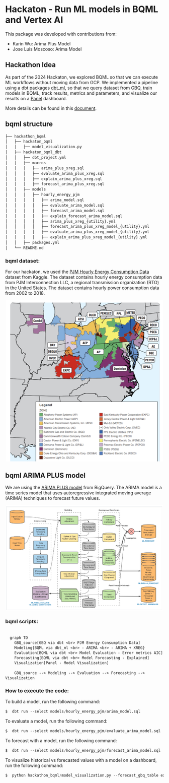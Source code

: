 # Hackaton - Run ML models in BQML and Vertex AI

This package was developed with contributions from:

- Karin Wu: Arima Plus Model
- Jose Luis Moscoso: Arima Model

## Hackathon Idea

As part of the 2024 Hackaton, we explored BQML so that we can execute ML workflows without moving data from GCP. We implemented a pipeline using a dbt packages [dbt_ml](https://github.com/kristeligt-dagblad/dbt_ml/tree/v0.6.1/), so that we query dataset from GBQ, train models in BQML, track results, metrics and parameters, and visualize our results on a [Panel](https://panel.holoviz.org/) dashboard.

More details can be found in this [document]([https://docs.google.com/document/d/1g-WOK1-sBrvwk3XVicP6HWx0Xl2x3zlgnFW2JCZxwys/edit?tab=t.0](https://github.com/ywu755/Hackathon-2024-ML-models-in-BQML-and-Vertex-AI/blob/main/reference/Hackthon%20Idea.docx)).


## bqml structure

``` bash
├── hackathon_bqml
│   ├── hackaton_bqml
│   │   ├── model_visualization.py
│   ├── hackaton_bqml_dbt
│   │   ├── dbt_project.yml
│   │   ├── macros
│   │   │   ├── arima_plus_xreg.sql
│   │   │   ├── evaluate_arima_plus_xreg.sql
│   │   │   ├── explain_arima_plus_xreg.sql
│   │   │   ├── forecast_arima_plus_xreg.sql
│   │   ├── models
│   │   │   ├── hourly_energy_pjm
│   │   │   │   ├── arima_model.sql
│   │   │   │   ├── evaluate_arima_model.sql
│   │   │   │   ├── forecast_arima_model.sql
│   │   │   │   ├── explain_forecast_arima_model.sql  
│   │   │   │   ├── arima_plus_xreg_{utility}.yml
│   │   │   │   ├── forecast_arima_plus_xreg_model_{utility}.yml
│   │   │   │   ├── evaluate_arima_plus_xreg_model_{utility}.yml
│   │   │   │   ├── explain_arima_plus_xreg_model_{utility}.yml
│   │   ├── packages.yml
│   └── README.md
```

### bqml dataset:
For our hackaton, we used the [PJM Hourly Energy Consumption Data](https://www.kaggle.com/robikscube/hourly-energy-consumption) dataset from Kaggle. The dataset contains hourly energy consumption data from PJM Interconnection LLC, a regional transmission organization (RTO) in the United States. The dataset contains hourly power consumption data from 2002 to 2018.

<p align="center">
<img src="images/pjm_utilities_map.png" alt="drawing" width="500"/>
</p>

## bqml ARIMA PLUS model
We are using the [ARIMA PLUS model](https://cloud.google.com/bigquery/docs/reference/standard-sql/bigqueryml-syntax-create-time-series) from BigQuery. The ARIMA model is a time series model that uses autoregressive integrated moving average (ARIMA) techniques to forecast future values. 

<p align="center">
<img src="images/arima_plus_model.png" alt="drawing" width="500"/>
</p>


### bqml scripts:


```mermaid

  graph TD
    GBQ_source[GBQ via dbt <br> PJM Energy Consumption Data]
    Modeling{BQML via dbt_ml <br> - ARIMA <br> - ARIMA + XREG}
    Evaluation[BQML via dbt <br> Model Evaluation - Error metrics AIC]
    Forecasting[BQML via dbt <br> Model Forecasting - Explained]
    Visualization[Panel - Model Visualization]

    GBQ_source --> Modeling --> Evaluation --> Forecasting --> Visualization

```

### How to execute the code:
To build a model, run the following command:
``` python
$  dbt run --select models/hourly_energy_pjm/arima_model.sql
```

To evaluate a model, run the following command:
``` python
$  dbt run --select models/hourly_energy_pjm/evaluate_arima_model.sql
```

To forecast with a model, run the following command:
``` python
$  dbt run --select models/hourly_energy_pjm/forecast_arima_model.sql
```

To visualize historical vs forecasted values with a model on a dashboard, run the following command:
``` python
$  python hackathon_bqml/model_visualization.py --forecast_gbq_table explain_forecast_arima_model
```
